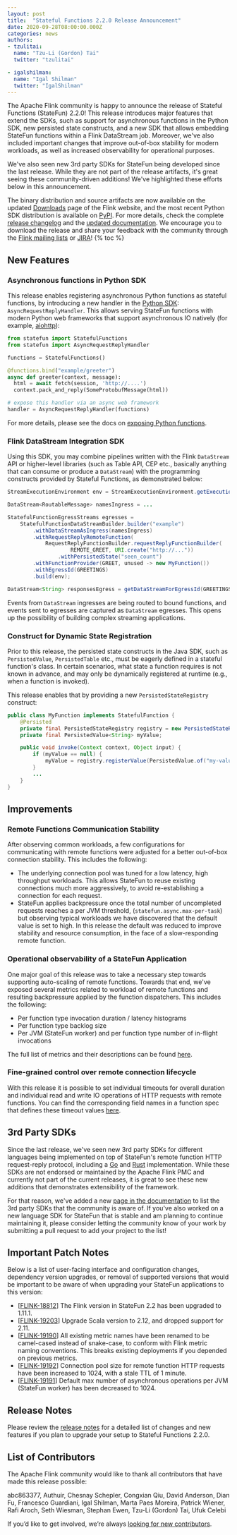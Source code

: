 ```yaml
---
layout: post
title:  "Stateful Functions 2.2.0 Release Announcement"
date: 2020-09-28T08:00:00.000Z
categories: news
authors:
- tzulitai:
  name: "Tzu-Li (Gordon) Tai"
  twitter: "tzulitai"

- igalshilman:
  name: "Igal Shilman"
  twitter: "IgalShilman"
---
```


The Apache Flink community is happy to announce the release of Stateful Functions (StateFun) 2.2.0! This release
introduces major features that extend the SDKs, such as support for asynchronous functions in the Python SDK, new
persisted state constructs, and a new SDK that allows embedding StateFun functions within a Flink DataStream job.
Moreover, we've also included important changes that improve out-of-box stability for modern workloads,
as well as increased observability for operational purposes.

We've also seen new 3rd party SDKs for StateFun being developed since the last release. While they are not part of the
release artifacts, it's great seeing these community-driven additions! We've highlighted these efforts below
in this announcement.

The binary distribution and source artifacts are now available on the updated [Downloads](https://flink.apache.org/downloads.html)
page of the Flink website, and the most recent Python SDK distribution is available on [PyPI](https://pypi.org/project/apache-flink-statefun/).
For more details, check the complete [release changelog](https://issues.apache.org/jira/secure/ReleaseNote.jspa?projectId=12315522&version=12348350)
and the [updated documentation](https://ci.apache.org/projects/flink/flink-statefun-docs-release-2.2/).
We encourage you to download the release and share your feedback with the community through the [Flink mailing lists](https://flink.apache.org/community.html#mailing-lists)
or [JIRA](https://issues.apache.org/jira/browse/)!
{% toc %}

## New Features

### Asynchronous functions in Python SDK

This release enables registering asynchronous Python functions as stateful functions, by introducing a new handler
in the [Python SDK](https://ci.apache.org/projects/flink/flink-statefun-docs-release-2.2/sdk/python.html): ``AsyncRequestReplyHandler``.
This allows serving StateFun functions with modern Python web frameworks that support asynchronous IO natively (for example,
[aiohttp](https://pypi.org/project/aiohttp/)):

```python
from statefun import StatefulFunctions
from statefun import AsyncRequestReplyHandler

functions = StatefulFunctions()

@functions.bind("example/greeter")
async def greeter(context, message):
  html = await fetch(session, 'http://....')
  context.pack_and_reply(SomeProtobufMessage(html))

# expose this handler via an async web framework
handler = AsyncRequestReplyHandler(functions)
```

For more details, please see the docs on [exposing Python functions](https://ci.apache.org/projects/flink/flink-statefun-docs-release-2.2/sdk/python.html#exposing-functions).

### Flink DataStream Integration SDK

Using this SDK, you may combine pipelines written with the Flink ``DataStream`` API or higher-level libraries
(such as Table API, CEP etc., basically anything that can consume or produce a ``DataStream``) with the programming constructs
provided by Stateful Functions, as demonstrated below:

```java
StreamExecutionEnvironment env = StreamExecutionEnvironment.getExecutionEnvironment();

DataStream<RoutableMessage> namesIngress = ...

StatefulFunctionEgressStreams egresses =
    StatefulFunctionDataStreamBuilder.builder("example")
        .withDataStreamAsIngress(namesIngress)
        .withRequestReplyRemoteFunction(
            RequestReplyFunctionBuilder.requestReplyFunctionBuilder(
                    REMOTE_GREET, URI.create("http://..."))
                .withPersistedState("seen_count")
        .withFunctionProvider(GREET, unused -> new MyFunction())
        .withEgressId(GREETINGS)
        .build(env);

DataStream<String> responsesEgress = getDataStreamForEgressId(GREETINGS);
```

Events from ``DataStream`` ingresses are being routed to bound functions, and events sent to
egresses are captured as ``DataStream`` egresses. This opens up the possibility of building complex streaming
applications.

### Construct for Dynamic State Registration

Prior to this release, the persisted state constructs in the Java SDK, such as ``PersistedValue``, ``PersistedTable`` etc.,
must be eagerly defined in a stateful function's class. In certain scenarios, what state a function requires is not
known in advance, and may only be dynamically registered at runtime (e.g., when a function is invoked).

This release enables that by providing a new ``PersistedStateRegistry`` construct:

```java
public class MyFunction implements StatefulFunction {
    @Persisted
    private final PersistedStateRegistry registry = new PersistedStateRegistry();
    private final PersistedValue<String> myValue;

    public void invoke(Context context, Object input) {
        if (myValue == null) {
            myValue = registry.registerValue(PersistedValue.of("my-value", String.class));
        }
        ...
    }
}
```

## Improvements

### Remote Functions Communication Stability

After observing common workloads, a few configurations for communicating with remote functions were adjusted for a better
out-of-box connection stability. This includes the following:

* The underlying connection pool was tuned for a low latency, high throughput workloads. This allows StateFun to reuse
  existing connections much more aggressively, to avoid re-establishing a connection for each request.
* StateFun applies backpressure once the total number of uncompleted requests reaches a per JVM threshold, (``statefun.async.max-per-task``)
  but observing typical workloads we have discovered that the default value is set to high. In this release the default
  was reduced to improve stability and resource consumption, in the face of a slow-responding remote function.

### Operational observability of a StateFun Application

One major goal of this release was to take a necessary step towards supporting auto-scaling of remote functions. Towards that end,
we've exposed several metrics related to workload of remote functions and resulting backpressure applied by the function
dispatchers. This includes the following:

* Per function type invocation duration / latency histograms
* Per function type backlog size
* Per JVM (StateFun worker) and per function type number of in-flight invocations

The full list of metrics and their descriptions can be found [here](https://ci.apache.org/projects/flink/flink-statefun-docs-release-2.2/deployment-and-operations/metrics.html).

### Fine-grained control over remote connection lifecycle

With this release it is possible to set individual timeouts for overall duration and individual read and write IO operations
of HTTP requests with remote functions. You can find the corresponding field names in a function spec that defines
these timeout values [here](https://ci.apache.org/projects/flink/flink-statefun-docs-release-2.2/sdk/index.html#defining-functions).

## 3rd Party SDKs

Since the last release, we've seen new 3rd party SDKs for different languages being implemented on top of StateFun's
remote function HTTP request-reply protocol, including a [Go]() and [Rust]() implementation. While these SDKs are not
endorsed or maintained by the Apache Flink PMC and currently not part of the current releases, it is great to see these
new additions that demonstrates extensibility of the framework.

For that reason, we've added
a new [page in the documentation](https://ci.apache.org/projects/flink/flink-statefun-docs-release-2.2/sdk/external.html)
to list the 3rd party SDKs that the community is aware of. If you've also worked on a new language SDK for StateFun that
is stable and am planning to continue maintaining it, please consider letting the community know of your work by
submitting a pull request to add your project to the list!

## Important Patch Notes

Below is a list of user-facing interface and configuration changes, dependency version upgrades, or removal of supported versions that would be
important to be aware of when upgrading your StateFun applications to this version:

* [[FLINK-18812](https://issues.apache.org/jira/browse/FLINK-18812)] The Flink version in StateFun 2.2 has been upgraded to 1.11.1.
* [[FLINK-19203](https://issues.apache.org/jira/browse/FLINK-19203)] Upgrade Scala version to 2.12, and dropped support for 2.11.
* [[FLINK-19190](https://issues.apache.org/jira/browse/FLINK-19190)] All existing metric names have been renamed to be camel-cased instead of snake-case, to conform with Flink metric naming conventions. This breaks existing deployments if you depended on previous metrics.
* [[FLINK-19192](https://issues.apache.org/jira/browse/FLINK-19192)] Connection pool size for remote function HTTP requests have been increased to 1024, with a stale TTL of 1 minute.
* [[FLINK-19191](https://issues.apache.org/jira/browse/FLINK-19191)] Default max number of asynchronous operations per JVM (StateFun worker) has been decreased to 1024.

## Release Notes

Please review the [release notes](https://issues.apache.org/jira/secure/ReleaseNote.jspa?projectId=12315522&version=12348350)
for a detailed list of changes and new features if you plan to upgrade your setup to Stateful Functions 2.2.0.

## List of Contributors

The Apache Flink community would like to thank all contributors that have made this release possible:

abc863377, Authuir, Chesnay Schepler, Congxian Qiu, David Anderson, Dian Fu, Francesco Guardiani, Igal Shilman, Marta Paes Moreira, Patrick Wiener, Rafi Aroch, Seth Wiesman, Stephan Ewen, Tzu-Li (Gordon) Tai, Ufuk Celebi

If you’d like to get involved, we’re always [looking for new contributors](https://github.com/apache/flink-statefun#contributing).

